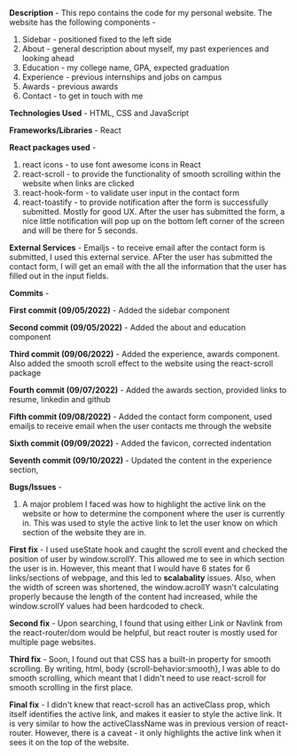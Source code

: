 **Description** - This repo contains the code for my personal website. The website has the following components - 

1. Sidebar - positioned fixed to the left side
2. About - general description about myself, my past experiences and looking ahead
3. Education - my college name, GPA, expected graduation
4. Experience - previous internships and jobs on campus
5. Awards - previous awards
6. Contact - to get in touch with me

**Technologies Used** - HTML, CSS and JavaScript

**Frameworks/Libraries** - React

**React packages used** - 
1. react icons - to use font awesome icons in React
2. react-scroll - to provide the functionality of smooth scrolling within the website when links are clicked
3. react-hook-form - to validate user input in the contact form
4. react-toastify - to provide notification after the form is successfully submitted. Mostly for good UX. After the user has submitted the form, a nice little notification will pop up on the bottom left corner of the screen and will be there for 5 seconds. 


**External Services** - Emailjs - to receive email after the contact form is submitted, I used this external service. AFter the user has submitted the contact form, I will get an email with the all the information that the user has filled out in the input fields. 

**Commits** - 

**First commit (09/05/2022)** - Added the sidebar component

**Second commit (09/05/2022)** - Added the about and education component

**Third commit (09/06/2022)** - Added the experience, awards component. Also added the smooth scroll effect to the website using the react-scroll package

**Fourth commit (09/07/2022)** - Added the awards section, provided links to resume, linkedin and github 

**Fifth commit (09/08/2022)** - Added the contact form component, used emailjs to receive email when the user contacts me through the website

**Sixth commit (09/09/2022)** -  Added the favicon, corrected indentation

**Seventh commit (09/10/2022)** - Updated the content in the experience section, 

**Bugs/Issues** -  

1. A major problem I faced was how to highlight the active link on the website or how to determine the component where the user is currently in. This was used to style the active link to let the user know on which section of the website they are in. 

**First fix** - I used useState hook and caught the scroll event and checked the position of user by window.scrollY. This allowed me to see in which section the user is in. However, this meant that I would have 6 states for 6 links/sections of webpage, and this led to **scalabality** issues. Also, when the width of screen was shortened, the window.acrollY wasn't calculating properly because the length of the content had increased, while the window.scrollY values had been hardcoded to check.

**Second fix** - Upon searching, I found that using either Link or Navlink from the react-router/dom would be helpful, but react router is mostly used for multiple page websites. 

**Third fix** - Soon, I found out that CSS has a built-in property for smooth scrolling. By writing, html, body {scroll-behavior:smooth}, I was able to do smooth scrolling, which meant that I didn't need to use react-scroll for smooth scrolling in the first place. 

**Final fix** - I didn't knew that react-scroll has an activeClass prop, which itself identifies the active link, and makes it easier to style the active link. It is very similar to how the activeClassName was in previous version of react-router. However, there is a caveat - it only highlights the active link when it sees it on the top of the website. 
